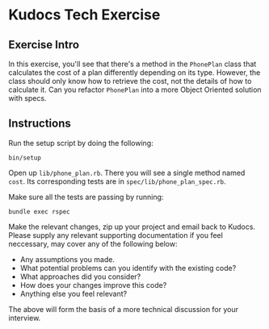 # Kudocs Tech Exercise

## Exercise Intro

In this exercise, you'll see that there's a method in the `PhonePlan` class that calculates the cost of a plan differently depending on its type. However, the class should only know how to retrieve the cost, not the details of how to calculate it.  Can you refactor `PhonePlan` into a more Object Oriented solution with specs.

## Instructions

Run the setup script by doing the following:

    bin/setup

Open up `lib/phone_plan.rb`. There you will see a single method named `cost`. Its corresponding tests are in `spec/lib/phone_plan_spec.rb`.

Make sure all the tests are passing by running:

    bundle exec rspec

Make the relevant changes, zip up your project and email back to Kudocs.  Please supply any relevant supporting documentation if you feel neccessary, may cover any of the following below:
 
 * Any assumptions you made.
 * What potential problems can you identify with the existing code?
 * What approaches did you consider?
 * How does your changes improve this code?
 * Anything else you feel relevant?

The above will form the basis of a more technical discussion for your interview.